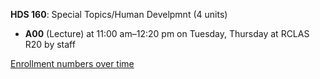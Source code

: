 **HDS 160**: Special Topics/Human Develpmnt (4 units)

- **A00** (Lecture) at 11:00 am–12:20 pm on Tuesday, Thursday at RCLAS R20 by staff

[Enrollment numbers over time](./HDS160.tsv)
